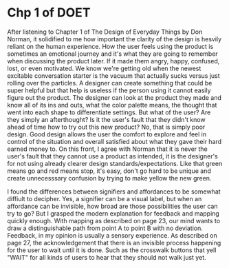 # Chp 1 of DOET

After listening to Chapter 1 of The Design of Everyday Things by Don Norman, it solidified to me how important the clarity of the design is hesvily reliant on the human experience. How the user feels using the product
is sometimes an emotional journey and it's what they are going to remember when discussing the product later. If it made them angry, happy, confused, lost, or even motivated. We know we're getting old when the newest
excitable conversation starter is the vacuum that actually sucks versus just rolling over the particles. A designer can create something that could be super helpful but that help is useless if the person using it cannot 
easily figure out the product. The designer can look at the product they made and know all of its ins and outs, what the color palette means, the thought that went into each shape to differentiate settings. But what of the 
user? Are they simply an afterthought? Is it the user's fault that they didn't know ahead of time how to try out this new product? No, that is simply
poor design. Good design allows the user the comfort to explore and feel in control of the situation and overall satisfied about what they gave their hard earned money to. On this front, I agree with Norman that it is
never the user's fault that they cannot use a product as intended, it is the designer's for not using already clearer design standards/expectations. Like that green means go and red means stop, it's easy, don't go hard 
to be unique and create unnecesssary confusion by trying to make yellow the new green.

I found the differences between signifiers and affordances to be somewhat diffiult to decipher. Yes, a signifier can be a visual label, but when an affordance can be invisible, how broad are those possibilities the user can 
try to go? But I grasped the modern explanation for feedback and mapping quickly enough. With mapping as described on page 23, our mind wants to draw a distinguishable path from point A to point B with no deviation. Feedback,
in my opinion is usually a sensory experience. As described on page 27, the acknowledgement that there is an invisible process happening for the user to wait until it is done. Such as the crosswalk buttons that yell "WAIT" 
for all kinds of users to hear that they should not walk just yet.
